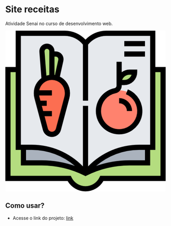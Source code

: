 # Site receitas

Atividade Senai no curso de desenvolvimento web.

![Screenshot do site](assets/img/livro-de-receitas.png)

## Como usar?

- Acesse o link do projeto: [link](https://receitas-gilt.vercel.app/)

